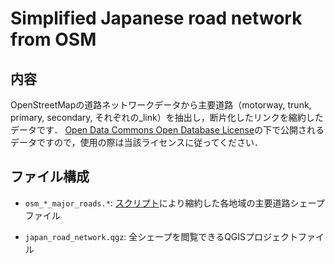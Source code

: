 # Simplified Japanese road network from OSM

## 内容

OpenStreetMapの道路ネットワークデータから主要道路（motorway, trunk, primary, secondary, それぞれの_link）を抽出し，断片化したリンクを縮約したデータです．
[Open Data Commons Open Database License](https://www.openstreetmap.org/copyright/)の下で公開されるデータですので，使用の際は当該ライセンスに従ってください．

## ファイル構成

- `osm_*_major_roads.*`: [スクリプト](https://github.com/toruseo/osm-road-extractor-simplifier)により縮約した各地域の主要道路シェープファイル

- `japan_road_network.qgz`: 全シェープを閲覧できるQGISプロジェクトファイル


